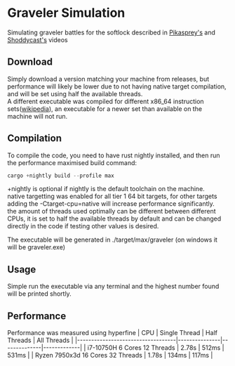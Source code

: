 # Graveler Simulation
Simulating graveler battles for the softlock described in [Pikasprey‬'s](https://www.youtube.com/watch?v=GgMl4PrdQeo&t=0s) and [Shoddycast's](https://www.youtube.com/watch?v=M8C8dHQE2Ro) videos

## Download
Simply download a version matching your machine from releases, but performance will likely be lower due to not having native target compilation, and will be set using half the available threads.  
A different executable was compiled for different x86_64 instruction sets([wikipedia](https://en.wikipedia.org/wiki/X86-64#Microarchitecture)), an executable for a newer set than available on the machine will not run.
## Compilation
To compile the code, you need to have rust nightly installed, and then run the performance maximised build command:
```rust
cargo +nightly build --profile max
```
+nightly is optional if nightly is the default toolchain on the machine.  
native targetting was enabled for all tier 1 64 bit targets, for other targets adding the -Ctarget-cpu=native will increase performance significantly.  
the amount of threads used optimally can be different between different CPUs, it is set to half the available threads by default and can be changed directly in the code if testing other values is desired.

The executable will be generated in ./target/max/graveler (on windows it will be graveler.exe)

## Usage
Simple run the executable via any terminal and the highest number found will be printed shortly.

## Performance
Performance was measured using hyperfine
| CPU                               | Single Thread | Half Threads | All Threads |
|-----------------------------------|---------------|--------------|-------------|
| i7-10750H 6 Cores 12 Threads      | 2.78s         | 512ms        | 531ms       |
| Ryzen 7950x3d 16 Cores 32 Threads | 1.78s         | 134ms        | 117ms       |
